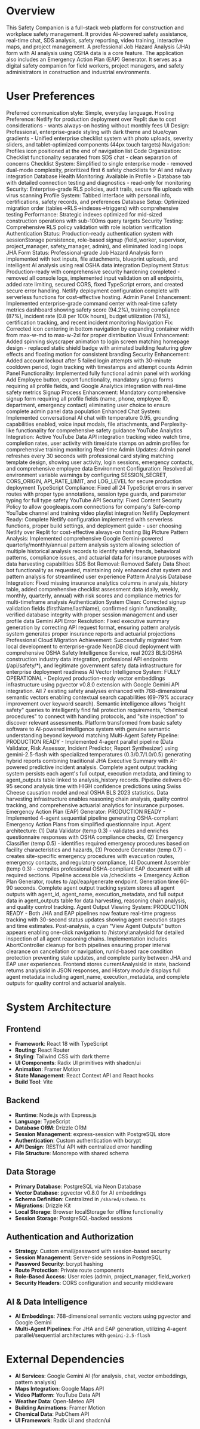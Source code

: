 # Overview

This Safety Companion is a full-stack web platform for construction and workplace safety management. It provides AI-powered safety assistance, real-time chat, SDS analysis, safety reporting, video training, interactive maps, and project management. A professional Job Hazard Analysis (JHA) form with AI analysis using OSHA data is a core feature. The application also includes an Emergency Action Plan (EAP) Generator. It serves as a digital safety companion for field workers, project managers, and safety administrators in construction and industrial environments.

# User Preferences

Preferred communication style: Simple, everyday language.
Hosting Preference: Netlify for production deployment over Replit due to cost considerations - wants always-on hosting without monthly fees
UI Design: Professional, enterprise-grade styling with dark theme and blue/cyan gradients - Unified enterprise checklist system with photo uploads, severity sliders, and tablet-optimized components (44px touch targets)
Navigation: Profiles icon positioned at the end of navigation list
Code Organization: Checklist functionality separated from SDS chat - clean separation of concerns
Checklist System: Simplified to single enterprise mode - removed dual-mode complexity, prioritized first 6 safety checklists for AI and railway integration
Database Health Monitoring: Available in Profile > Database tab with detailed connection testing and diagnostics - read-only for monitoring
Security: Enterprise-grade RLS policies, audit trails, secure file uploads with virus scanning
Profile System: Tabbed interface with personal info, certifications, safety records, and preferences
Database Setup: Optimized migration order (tables→RLS→indexes→triggers) with comprehensive testing
Performance: Strategic indexes optimized for mid-sized construction operations with sub-100ms query targets
Security Testing: Comprehensive RLS policy validation with role isolation verification
Authentication Status: Production-ready authentication system with sessionStorage persistence, role-based signup (field_worker, supervisor, project_manager, safety_manager, admin), and eliminated loading loops
JHA Form Status: Professional-grade Job Hazard Analysis form implemented with text inputs, file attachments, blueprint uploads, and intelligent AI analysis using real OSHA data integration
Deployment Status: Production-ready with comprehensive security hardening completed - removed all console logs, implemented input validation on all endpoints, added rate limiting, secured CORS, fixed TypeScript errors, and created secure error handling. Netlify deployment configuration complete with serverless functions for cost-effective hosting.
Admin Panel Enhancement: Implemented enterprise-grade command center with real-time safety metrics dashboard showing safety score (94.2%), training compliance (87%), incident rate (0.8 per 100k hours), budget utilization (78%), certification tracking, and recent incident monitoring
Navigation Fix: Corrected icon centering in bottom navigation by expanding container width from max-w-md to max-w-2xl for proper distribution
Visual Enhancement: Added spinning skyscraper animation to login screen matching homepage design - replaced static shield badge with animated building featuring glow effects and floating motion for consistent branding
Security Enhancement: Added account lockout after 5 failed login attempts with 30-minute cooldown period, login tracking with timestamps and attempt counts
Admin Panel Functionality: Implemented fully functional admin panel with working Add Employee button, export functionality, mandatory signup forms requiring all profile fields, and Google Analytics integration with real-time safety metrics
Signup Process Enhancement: Mandatory comprehensive signup form requiring all profile fields (name, phone, employee ID, department, emergency contact) eliminating user choice to ensure complete admin panel data population
Enhanced Chat System: Implemented conversational AI chat with temperature 0.95, grounding capabilities enabled, voice input modals, file attachments, and Perplexity-like functionality for comprehensive safety guidance
YouTube Analytics Integration: Active YouTube Data API integration tracking video watch time, completion rates, user activity with time/date stamps on admin profiles for comprehensive training monitoring
Real-time Admin Updates: Admin panel refreshes every 30 seconds with professional card styling matching template design, showing user activity, login sessions, emergency contacts, and comprehensive employee data
Environment Configuration: Resolved all environment variable warnings by configuring SESSION_SECRET, CORS_ORIGIN, API_RATE_LIMIT, and LOG_LEVEL for secure production deployment
TypeScript Compliance: Fixed all 24 TypeScript errors in server routes with proper type annotations, session type guards, and parameter typing for full type safety
YouTube API Security: Fixed Content Security Policy to allow googleapis.com connections for company's Safe-comp YouTube channel and training video playlist integration
Netlify Deployment Ready: Complete Netlify configuration implemented with serverless functions, proper build settings, and deployment guide - user choosing Netlify over Replit for cost-effective always-on hosting
Big Picture Pattern Analysis: Implemented comprehensive Google Gemini-powered quarterly/monthly/annual pattern analysis system allowing selection of multiple historical analysis records to identify safety trends, behavioral patterns, compliance issues, and actuarial data for insurance purposes with data harvesting capabilities
SDS Bot Removal: Removed Safety Data Sheet bot functionality as requested, maintaining only enhanced chat system and pattern analysis for streamlined user experience
Pattern Analysis Database Integration: Fixed missing insurance analytics columns in analysis_history table, added comprehensive checklist assessment data (daily, weekly, monthly, quarterly, annual) with risk scores and compliance metrics for multi-timeframe analysis
Authentication System Clean: Corrected signup validation fields (firstName/lastName), confirmed signin functionality, verified database integrity with proper session management and user profile data
Gemini API Error Resolution: Fixed executive summary generation by correcting API request format, ensuring pattern analysis system generates proper insurance reports and actuarial projections
Professional Cloud Migration Achievement: Successfully migrated from local development to enterprise-grade NeonDB cloud deployment with comprehensive OSHA Safety Intelligence Service, real 2023 BLS/OSHA construction industry data integration, professional API endpoints (/api/safety/*), and legitimate government safety data infrastructure for enterprise deployment readiness
AI Vector Intelligence System: FULLY OPERATIONAL - Deployed production-ready vector embeddings infrastructure using pgvector v0.8.0 extension with Google Gemini API integration. All 7 existing safety analyses enhanced with 768-dimensional semantic vectors enabling contextual search capabilities (69-79% accuracy improvement over keyword search). Semantic intelligence allows "height safety" queries to intelligently find fall protection requirements, "chemical procedures" to connect with handling protocols, and "site inspection" to discover relevant assessments. Platform transformed from basic safety software to AI-powered intelligence system with genuine semantic understanding beyond keyword matching
Multi-Agent Safety Pipeline: PRODUCTION READY - Implemented 4-agent parallel pipeline (Data Validator, Risk Assessor, Incident Predictor, Report Synthesizer) using gemini-2.5-flash with specialized temperatures (0.3/0.7/1.0/0.5) generating hybrid reports combining traditional JHA Executive Summary with AI-powered predictive incident analysis. Complete agent output tracking system persists each agent's full output, execution metadata, and timing to agent_outputs table linked to analysis_history records. Pipeline delivers 60-95 second analysis time with HIGH confidence predictions using Swiss Cheese causation model and real OSHA BLS 2023 statistics. Data harvesting infrastructure enables reasoning chain analysis, quality control tracking, and comprehensive actuarial analytics for insurance purposes.
Emergency Action Plan (EAP) Generator: PRODUCTION READY - Implemented 4-agent sequential pipeline generating OSHA-compliant Emergency Action Plans from simplified questionnaire input. Agent architecture: (1) Data Validator (temp 0.3) - validates and enriches questionnaire responses with OSHA compliance checks, (2) Emergency Classifier (temp 0.5) - identifies required emergency procedures based on facility characteristics and hazards, (3) Procedure Generator (temp 0.7) - creates site-specific emergency procedures with evacuation routes, emergency contacts, and regulatory compliance, (4) Document Assembler (temp 0.3) - compiles professional OSHA-compliant EAP document with all required sections. Pipeline accessible via /checklists → Emergency Action Plan Generator, routes to /api/eap/generate endpoint. Generation time 60-90 seconds. Complete agent output tracking system stores all agent outputs with agent_id, agent_name, execution_metadata, and full output data in agent_outputs table for data harvesting, reasoning chain analysis, and quality control tracking.
Agent Output Viewing System: PRODUCTION READY - Both JHA and EAP pipelines now feature real-time progress tracking with 30-second status updates showing agent execution stages and time estimates. Post-analysis, a cyan "View Agent Outputs" button appears enabling one-click navigation to /history/:analysisId for detailed inspection of all agent reasoning chains. Implementation includes AbortController cleanup for both pipelines ensuring proper interval clearance on cancellation or navigation, runId-based race condition protection preventing stale updates, and complete parity between JHA and EAP user experiences. Frontend stores currentAnalysisId in state, backend returns analysisId in JSON responses, and History module displays full agent metadata including agent_name, execution_metadata, and complete outputs for quality control and actuarial analysis.

# System Architecture

## Frontend
- **Framework**: React 18 with TypeScript
- **Routing**: React Router
- **Styling**: Tailwind CSS with dark theme
- **UI Components**: Radix UI primitives with shadcn/ui
- **Animation**: Framer Motion
- **State Management**: React Context API and React hooks
- **Build Tool**: Vite

## Backend
- **Runtime**: Node.js with Express.js
- **Language**: TypeScript
- **Database ORM**: Drizzle ORM
- **Session Management**: express-session with PostgreSQL store
- **Authentication**: Custom authentication with bcrypt
- **API Design**: RESTful API with centralized error handling
- **File Structure**: Monorepo with shared schema

## Data Storage
- **Primary Database**: PostgreSQL via Neon Database
- **Vector Database**: pgvector v0.8.0 for AI embeddings
- **Schema Definition**: Centralized in `/shared/schema.ts`
- **Migrations**: Drizzle Kit
- **Local Storage**: Browser localStorage for offline functionality
- **Session Storage**: PostgreSQL-backed sessions

## Authentication and Authorization
- **Strategy**: Custom email/password with session-based security
- **Session Management**: Server-side sessions in PostgreSQL
- **Password Security**: bcrypt hashing
- **Route Protection**: Private route components
- **Role-Based Access**: User roles (admin, project_manager, field_worker)
- **Security Headers**: CORS configuration and security middleware

## AI & Data Intelligence
- **AI Embeddings**: 768-dimensional semantic vectors using pgvector and Google Gemini
- **Multi-Agent Pipelines**: For JHA and EAP generation, utilizing 4-agent parallel/sequential architectures with `gemini-2.5-flash`

# External Dependencies

- **AI Services**: Google Gemini AI (for analysis, chat, vector embeddings, pattern analysis)
- **Maps Integration**: Google Maps API
- **Video Platform**: YouTube Data API
- **Weather Data**: Open-Meteo API
- **Building Animations**: Framer Motion
- **Chemical Data**: PubChem API
- **UI Framework**: Radix UI and shadcn/ui